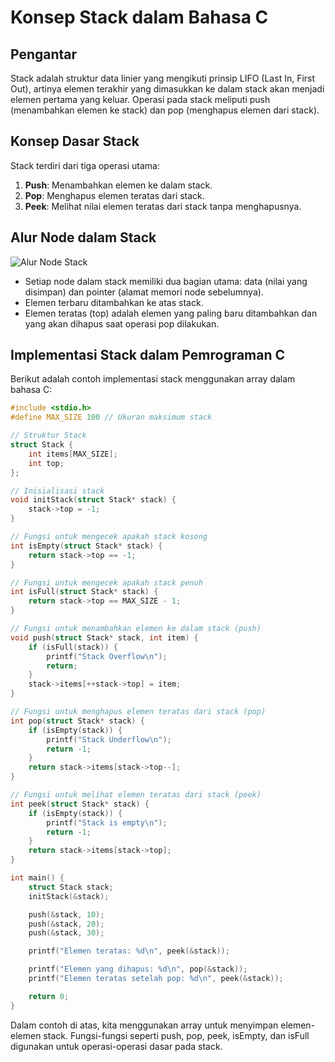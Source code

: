 # Konsep Stack dalam Bahasa C

## Pengantar
Stack adalah struktur data linier yang mengikuti prinsip LIFO (Last In, First Out), artinya elemen terakhir yang dimasukkan ke dalam stack akan menjadi elemen pertama yang keluar. Operasi pada stack meliputi push (menambahkan elemen ke stack) dan pop (menghapus elemen dari stack).

## Konsep Dasar Stack
Stack terdiri dari tiga operasi utama:
1. **Push**: Menambahkan elemen ke dalam stack.
2. **Pop**: Menghapus elemen teratas dari stack.
3. **Peek**: Melihat nilai elemen teratas dari stack tanpa menghapusnya.

## Alur Node dalam Stack
![Alur Node Stack](https://ids.ac.id/wp-content/uploads/2023/04/2-1024x576.jpg)

- Setiap node dalam stack memiliki dua bagian utama: data (nilai yang disimpan) dan pointer (alamat memori node sebelumnya).
- Elemen terbaru ditambahkan ke atas stack.
- Elemen teratas (top) adalah elemen yang paling baru ditambahkan dan yang akan dihapus saat operasi pop dilakukan.

## Implementasi Stack dalam Pemrograman C
Berikut adalah contoh implementasi stack menggunakan array dalam bahasa C:

```c
#include <stdio.h>
#define MAX_SIZE 100 // Ukuran maksimum stack

// Struktur Stack
struct Stack {
    int items[MAX_SIZE];
    int top;
};

// Inisialisasi stack
void initStack(struct Stack* stack) {
    stack->top = -1;
}

// Fungsi untuk mengecek apakah stack kosong
int isEmpty(struct Stack* stack) {
    return stack->top == -1;
}

// Fungsi untuk mengecek apakah stack penuh
int isFull(struct Stack* stack) {
    return stack->top == MAX_SIZE - 1;
}

// Fungsi untuk menambahkan elemen ke dalam stack (push)
void push(struct Stack* stack, int item) {
    if (isFull(stack)) {
        printf("Stack Overflow\n");
        return;
    }
    stack->items[++stack->top] = item;
}

// Fungsi untuk menghapus elemen teratas dari stack (pop)
int pop(struct Stack* stack) {
    if (isEmpty(stack)) {
        printf("Stack Underflow\n");
        return -1;
    }
    return stack->items[stack->top--];
}

// Fungsi untuk melihat elemen teratas dari stack (peek)
int peek(struct Stack* stack) {
    if (isEmpty(stack)) {
        printf("Stack is empty\n");
        return -1;
    }
    return stack->items[stack->top];
}

int main() {
    struct Stack stack;
    initStack(&stack);

    push(&stack, 10);
    push(&stack, 20);
    push(&stack, 30);

    printf("Elemen teratas: %d\n", peek(&stack));

    printf("Elemen yang dihapus: %d\n", pop(&stack));
    printf("Elemen teratas setelah pop: %d\n", peek(&stack));

    return 0;
}
```

Dalam contoh di atas, kita menggunakan array untuk menyimpan elemen-elemen stack. Fungsi-fungsi seperti push, pop, peek, isEmpty, dan isFull digunakan untuk operasi-operasi dasar pada stack.
